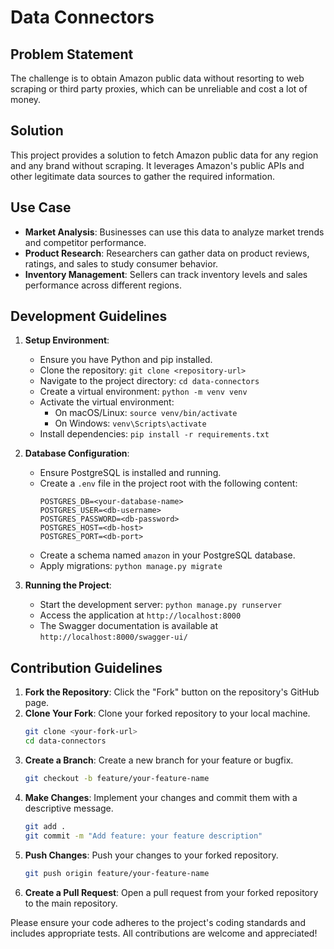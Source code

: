 # Data Connectors

## Problem Statement
The challenge is to obtain Amazon public data without resorting to web scraping or third party proxies, which can be unreliable and cost a lot of money.

## Solution
This project provides a solution to fetch Amazon public data for any region and any brand without scraping. It leverages Amazon's public APIs and other legitimate data sources to gather the required information.

## Use Case
- **Market Analysis**: Businesses can use this data to analyze market trends and competitor performance.
- **Product Research**: Researchers can gather data on product reviews, ratings, and sales to study consumer behavior.
- **Inventory Management**: Sellers can track inventory levels and sales performance across different regions.

## Development Guidelines
1. **Setup Environment**:
    - Ensure you have Python and pip installed.
    - Clone the repository: `git clone <repository-url>`
    - Navigate to the project directory: `cd data-connectors`
    - Create a virtual environment: `python -m venv venv`
    - Activate the virtual environment:
        - On macOS/Linux: `source venv/bin/activate`
        - On Windows: `venv\Scripts\activate`
    - Install dependencies: `pip install -r requirements.txt`

2. **Database Configuration**:
    - Ensure PostgreSQL is installed and running.
    - Create a `.env` file in the project root with the following content:
        ```dotenv
        POSTGRES_DB=<your-database-name>
        POSTGRES_USER=<db-username>
        POSTGRES_PASSWORD=<db-password>
        POSTGRES_HOST=<db-host>
        POSTGRES_PORT=<db-port>
        ```
    - Create a schema named `amazon` in your PostgreSQL database.
    - Apply migrations: `python manage.py migrate`

3. **Running the Project**:
    - Start the development server: `python manage.py runserver`
    - Access the application at `http://localhost:8000`
    - The Swagger documentation is available at `http://localhost:8000/swagger-ui/`

## Contribution Guidelines
1. **Fork the Repository**: Click the "Fork" button on the repository's GitHub page.
2. **Clone Your Fork**: Clone your forked repository to your local machine.
    ```bash
    git clone <your-fork-url>
    cd data-connectors
    ```
3. **Create a Branch**: Create a new branch for your feature or bugfix.
    ```bash
    git checkout -b feature/your-feature-name
    ```
4. **Make Changes**: Implement your changes and commit them with a descriptive message.
    ```bash
    git add .
    git commit -m "Add feature: your feature description"
    ```
5. **Push Changes**: Push your changes to your forked repository.
    ```bash
    git push origin feature/your-feature-name
    ```
6. **Create a Pull Request**: Open a pull request from your forked repository to the main repository.

Please ensure your code adheres to the project's coding standards and includes appropriate tests. All contributions are welcome and appreciated!
